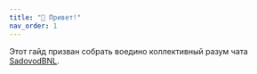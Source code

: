 ```yaml
---
title: "👋 Привет!"
nav_order: 1
---
```


Этот гайд призван собрать воедино коллективный разум чата [SadovodBNL](https://t.me/gardening_benelux).
